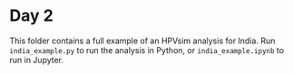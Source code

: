 # Day 2

This folder contains a full example of an HPVsim analysis for India. Run `india_example.py` to run the analysis in Python, or `india_example.ipynb` to run in Jupyter.